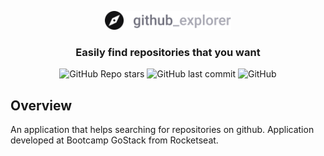 <p align="center">
    <a target="_blank" rel="noopener noreferrer" href="https://lucas-fer-fig.github.io/GitHub-Explorer">
        <img src="./github_explorer_logo.svg" width="40%" height="40%">
    </a>
</p>

<h3 align="center">
    Easily find repositories that you want
</h3>

<p align="center">
    <img alt="GitHub Repo stars" src="https://img.shields.io/github/stars/lucas-fer-fig/GitHub-Explorer?color=%23343434&logo=github">
    <img alt="GitHub last commit" src="https://img.shields.io/github/last-commit/lucas-fer-fig/GitHub-Explorer">
    <img alt="GitHub" src="https://img.shields.io/github/license/lucas-fer-fig/GitHub-Explorer?color=blue">
</p>

## Overview

An application that helps searching for repositories on github. Application developed at Bootcamp GoStack from Rocketseat.
